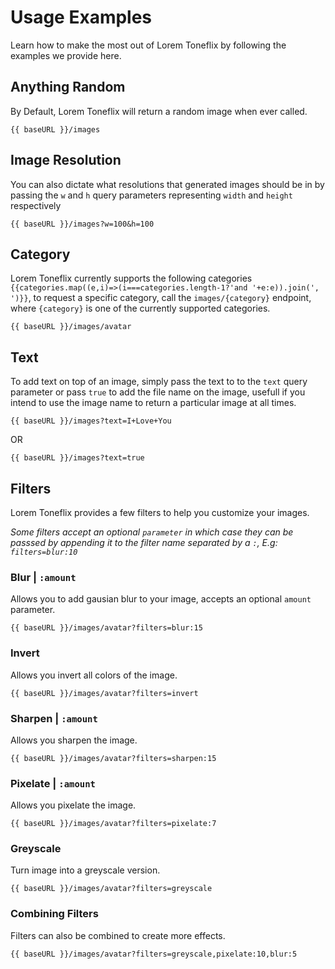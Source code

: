 # Usage Examples

Learn how to make the most out of Lorem Toneflix by following the examples we provide here.

## Anything Random

By Default, Lorem Toneflix will return a random image when ever called.

<c-img src="images"/>

```txt-vue
{{ baseURL }}/images

```

## Image Resolution

You can also dictate what resolutions that generated images should be in by passing the `w` and `h` query parameters representing `width` and `height` respectively

<c-img src="images?w=100&h=100"/>

```txt-vue
{{ baseURL }}/images?w=100&h=100

```

## Category

Lorem Toneflix currently supports the following categories `{{categories.map((e,i)=>(i===categories.length-1?'and '+e:e)).join(', ')}}`, to request a specific category, call the `images/{category}` endpoint, where `{category}` is one of the currently supported categories.

<c-img src="images/avatar"/>

```txt-vue
{{ baseURL }}/images/avatar

```

## Text

To add text on top of an image, simply pass the text to to the `text` query parameter or pass `true` to add the file name on the image, usefull if you intend to use the image name to return a particular image at all times.

<c-img src="images?text=I+Love+You"/>

```txt-vue
{{ baseURL }}/images?text=I+Love+You

```

OR

```txt-vue
{{ baseURL }}/images?text=true

```

## Filters

Lorem Toneflix provides a few filters to help you customize your images.

_Some filters accept an optional `parameter` in which case they can be passsed by appending it to the filter name separated by a `:`, E.g: `filters=blur:10`_

### Blur | `:amount`

Allows you to add gausian blur to your image, accepts an optional `amount` parameter.

<c-img src="images/avatar?filters=blur:15"/>

```txt-vue
{{ baseURL }}/images/avatar?filters=blur:15

```

### Invert

Allows you invert all colors of the image.

<c-img src="images/avatar?filters=invert"/>

```txt-vue
{{ baseURL }}/images/avatar?filters=invert

```

### Sharpen | `:amount`

Allows you sharpen the image.

<c-img src="images/avatar?filters=sharpen:15"/>

```txt-vue
{{ baseURL }}/images/avatar?filters=sharpen:15

```

### Pixelate | `:amount`

Allows you pixelate the image.

<c-img src="images/avatar?filters=pixelate:7"/>

```txt-vue
{{ baseURL }}/images/avatar?filters=pixelate:7

```

### Greyscale

Turn image into a greyscale version.

<c-img src="images/avatar?filters=greyscale"/>

```txt-vue
{{ baseURL }}/images/avatar?filters=greyscale

```

### Combining Filters

Filters can also be combined to create more effects.

<c-img src="images/avatar?filters=greyscale,pixelate:10,blur:5"/>

```txt-vue
{{ baseURL }}/images/avatar?filters=greyscale,pixelate:10,blur:5

```

<script setup>
    import { baseURL, categories } from "./.vitepress/theme/index"
</script>

